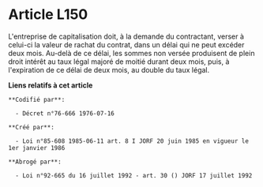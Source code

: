 # Article L150

L'entreprise de capitalisation doit, à la demande du contractant, verser à celui-ci la valeur de rachat du contrat, dans un
délai qui ne peut excéder deux mois. Au-delà de ce délai, les sommes non versée produisent de plein droit intérêt au taux
légal majoré de moitié durant deux mois, puis, à l'expiration de ce délai de deux mois, au double du taux légal.

**Liens relatifs à cet article**

	**Codifié par**:

	  - Décret n°76-666 1976-07-16

	**Créé par**:

	  - Loi n°85-608 1985-06-11 art. 8 I JORF 20 juin 1985 en vigueur le 1er janvier 1986

	**Abrogé par**:

	  - Loi n°92-665 du 16 juillet 1992 - art. 30 () JORF 17 juillet 1992
